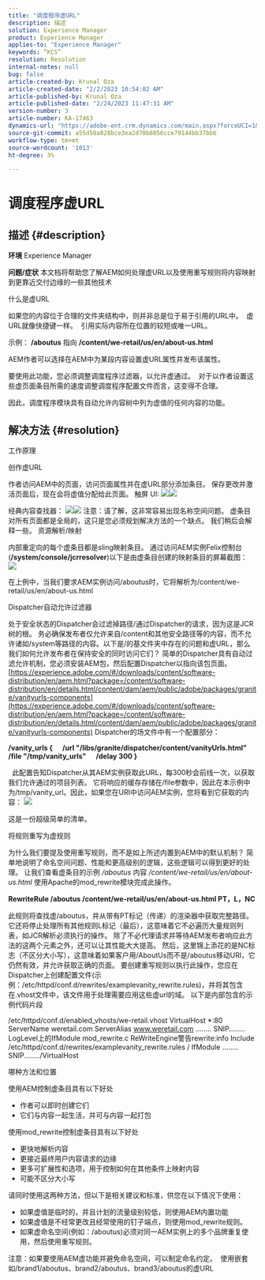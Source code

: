 ```yaml
---
title: "调度程序虚URL"
description: 描述
solution: Experience Manager
product: Experience Manager
applies-to: "Experience Manager"
keywords: “KCS”
resolution: Resolution
internal-notes: null
bug: false
article-created-by: Krunal Oza
article-created-date: "2/2/2023 10:54:02 AM"
article-published-by: Krunal Oza
article-published-date: "2/24/2023 11:47:31 AM"
version-number: 3
article-number: KA-17463
dynamics-url: "https://adobe-ent.crm.dynamics.com/main.aspx?forceUCI=1&pagetype=entityrecord&etn=knowledgearticle&id=9a85c1e3-e7a2-ed11-aad1-6045bd006149"
source-git-commit: a55d50a828bce3ea2d70b8056cce79144bb37bb6
workflow-type: tm+mt
source-wordcount: '1013'
ht-degree: 3%

---
```


# 调度程序虚URL

## 描述 {#description}

<b>环境</b>
Experience Manager


<b>问题/症状</b>
本文档将帮助您了解AEM如何处理虚URL以及使用重写规则将内容映射到更靠近交付边缘的一些其他技术

什么是虚URL

如果您的内容位于合理的文件夹结构中，则并非总是位于易于引用的URL中。  虚URL就像快捷键一样。  引用实际内容所在位置的较短或唯一URL。

示例： <b>/aboutus</b> 指向 <b>/content/we-retail/us/en/about-us.html</b>

AEM作者可以选择在AEM中为某段内容设置虚URL属性并发布该属性。

要使用此功能，您必须调整调度程序过滤器，以允许虚通过。  对于以作者设置这些虚页面条目所需的速度调整调度程序配置文件而言，这变得不合理。

因此，调度程序模块具有自动允许内容树中列为虚值的任何内容的功能。


## 解决方法 {#resolution}


工作原理


创作虚URL

作者访问AEM中的页面，访问页面属性并在虚URL部分添加条目。
保存更改并激活页面后，现在会将虚值分配给此页面。
触屏 UI:
![](assets/c1e59dbd-38b4-ed11-83fe-6045bd006149.png)![](assets/c3e59dbd-38b4-ed11-83fe-6045bd006149.png)


经典内容查找器：
![](assets/c2e59dbd-38b4-ed11-83fe-6045bd006149.png)![](assets/c4e59dbd-38b4-ed11-83fe-6045bd006149.png)
注意：请了解，这非常容易出现名称空间问题。
虚条目对所有页面都是全局的，这只是您必须规划解决方法的一个缺点。 我们稍后会解释一些。
资源解析/映射

内部重定向的每个虚条目都是sling映射条目。
通过访问AEM实例Felix控制台(<b>/system/console/jcrresolver</b>)以下是由虚条目创建的映射条目的屏幕截图：
![](assets/c5e59dbd-38b4-ed11-83fe-6045bd006149.png)



在上例中，当我们要求AEM实例访问/aboutus时，它将解析为/content/we-retail/us/en/about-us.html

Dispatcher自动允许过滤器

处于安全状态的Dispatcher会过滤掉路径/通过Dispatcher的请求，因为这是JCR树的根。
务必确保发布者仅允许来自/content和其他安全路径等的内容，而不允许诸如/system等路径的内容。以下是/的基文件夹中存在的问题和虚URL，那么我们如何允许发布者在保持安全的同时访问它们？
简单的Dispatcher具有自动过滤允许机制，您必须安装AEM包，然后配置Dispatcher以指向该包页面。
[https://experience.adobe.com/#/downloads/content/software-distribution/en/aem.html?package=/content/software-distribution/en/details.html/content/dam/aem/public/adobe/packages/granite/vanityurls-components](https://experience.adobe.com/#/downloads/content/software-distribution/en/aem.html?package=/content/software-distribution/en/details.html/content/dam/aem/public/adobe/packages/granite/vanityurls-components)
Dispatcher的场文件中有一个配置部分：


<b>/vanity_urls {</b><b> </b><b>    </b><b> </b><b>/url &quot;/libs/granite/dispatcher/content/vanityUrls.html&quot;</b><b> </b><b>    </b><b> </b><b>/file &quot;/tmp/vanity_urls&quot;</b><b> </b><b>    </b><b> </b><b>/delay 300</b><b> </b><b>}</b>

 
此配置告知Dispatcher从其AEM实例获取此URL，每300秒会前线一次，以获取我们允许通过的项目列表。
它将响应的缓存存储在/file参数中，因此在本示例中为/tmp/vanity_url。因此，如果您在URI中访问AEM实例，您将看到它获取的内容：
![](assets/c6e59dbd-38b4-ed11-83fe-6045bd006149.png)



这是一份超级简单的清单。

将规则重写为虚规则

为什么我们要提及使用重写规则，而不是如上所述内置到AEM中的默认机制？
简单地说明了命名空间问题、性能和更高级别的逻辑，这些逻辑可以得到更好的处理。
让我们查看虚条目的示例 */aboutus* 内容 */content/we-retail/us/en/about-us.html* 使用Apache的mod_rewrite模块完成此操作。

<b>RewriteRule /aboutus /content/we-retail/us/en/about-us.html PT，L，NC</b>


此规则将查找虚/aboutus，并从带有PT标记（传递）的渲染器中获取完整路径。
它还将停止处理所有其他规则L标记（最后），这意味着它不必遍历大量规则列表，如JCR解析必须执行的操作。
除了不必代理请求并等待AEM发布者响应此方法的这两个元素之外，还可以让其性能大大提高。
然后，这里锦上添花的是NC标志（不区分大小写），这意味着如果客户用/AboutUs而不是/aboutus移动URI，它仍然有效，并允许获取正确的页面。
要创建重写规则以执行此操作，您应在Dispatcher上创建配置文件(示例：/etc/httpd/conf.d/rewrites/examplevanity_rewrite.rules)，并将其包含在.vhost文件中，该文件用于处理需要应用这些虚url的域。
以下是内部包含的示例代码片段

/etc/httpd/conf.d/enabled_vhosts/we-retail.vhost VirtualHost \*:80 ServerName weretail.com ServerAlias www.weretail.com ........ SNIP........     LogLevel上的IfModule mod_rewrite.c ReWriteEngine警告rewrite:info Include /etc/httpd/conf.d/rewrites/examplevanity_rewrite.rules / IfModule ........ SNIP......../VirtualHost



哪种方法和位置


使用AEM控制虚条目具有以下好处

- 作者可以即时创建它们
- 它们与内容一起生活，并可与内容一起打包


使用mod_rewrite控制虚条目具有以下好处

- 更快地解析内容
- 更接近最终用户内容请求的边缘
- 更多可扩展性和选项，用于控制如何在其他条件上映射内容
- 可能不区分大小写


请同时使用这两种方法，但以下是相关建议和标准，供您在以下情况下使用：

- 如果虚值是临时的，并且计划的流量级别较低，则使用AEM内置功能
- 如果虚值是不经常更改且经常使用的钉子端点，则使用mod_rewrite规则。
- 如果虚命名空间(例如：/aboutus)必须对同一AEM实例上的多个品牌重复使用，然后使用重写规则。


注意：如果要使用AEM虚功能并避免命名空间，可以制定命名约定。  使用嵌套如/brand1/aboutus、brand2/aboutus、brand3/aboutus的虚URL
